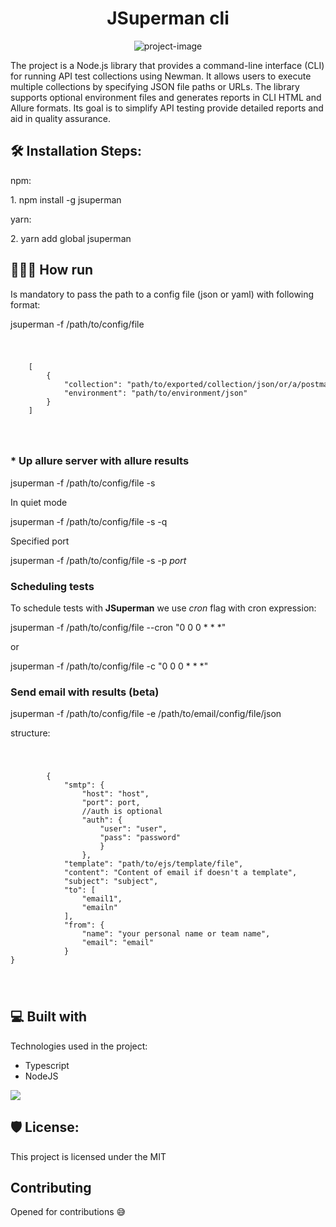 <h1 id="title" align="center">JSuperman cli</h1>

<p align="center"><img src="https://socialify.git.ci/DumiJDev/superman/image?description=1&font=Inter&forks=1&issues=1&language=1&name=1&owner=1&pattern=Solid&pulls=1&stargazers=1&theme=Dark" alt="project-image"></p>

<p id="description">The project is a Node.js library that provides a command-line interface (CLI) for running API test collections using Newman. It allows users to execute multiple collections by specifying JSON file paths or URLs. The library supports optional environment files and generates reports in CLI HTML and Allure formats. Its goal is to simplify API testing provide detailed reports and aid in quality assurance.</p>

<h2>🛠️ Installation Steps:</h2>
npm:
<p>1. npm install -g jsuperman</p>
yarn:
<p>2. yarn add global jsuperman</p>

<h2>🏃🏾‍♂️ How run</h2>

<p>Is mandatory to pass the path to a config file (json or yaml) with following format:</p>

<p>jsuperman -f /path/to/config/file</p>

<code>
    <pre>
    [
        {
            "collection": "path/to/exported/collection/json/or/a/postman/collection/url",
            "environment": "path/to/environment/json"
        }
    ]
    </pre>
</code>

<h3>* Up allure server with allure results</h3>

<p>jsuperman -f /path/to/config/file -s </p>

<p>In quiet mode</p>
<p>jsuperman -f /path/to/config/file -s -q </p>

<p>Specified port</p>
<p>jsuperman -f /path/to/config/file -s -p <i>port</i></p>

<h3>Scheduling tests</h3>

<p>To schedule tests with <b>JSuperman</b> we use <i>cron</i> flag with cron expression:</p>

<p>jsuperman -f /path/to/config/file --cron "0 0 0 * * *"</p>

or

<p>jsuperman -f /path/to/config/file -c "0 0 0 * * *"</p>

<h3>Send email with results (beta)</h3>

<p>jsuperman -f /path/to/config/file -e /path/to/email/config/file/json</p>

structure:

<code>
    <pre>
        {
            "smtp": {
                "host": "host",
                "port": port,
                //auth is optional
                "auth": {
                    "user": "user",
                    "pass": "password"
                    }
                },
            "template": "path/to/ejs/template/file",
            "content": "Content of email if doesn't a template",
            "subject": "subject",
            "to": [
                "email1",
                "emailn"
            ],
            "from": {
                "name": "your personal name or team name",
                "email": "email"
            }
}
    </pre>
</code>

<h2>💻 Built with</h2>

Technologies used in the project:

- Typescript
- NodeJS

<a href="https://www.buymeacoffee.com/dumijdev"><img src="https://img.buymeacoffee.com/button-api/?text=Buy me a coffee&emoji=&slug=dumijdev&button_colour=FFDD00&font_colour=000000&font_family=Cookie&outline_colour=000000&coffee_colour=ffffff" /></a>

<h2>🛡️ License:</h2>

This project is licensed under the MIT

<h2>Contributing</h2>

Opened for contributions 😅
